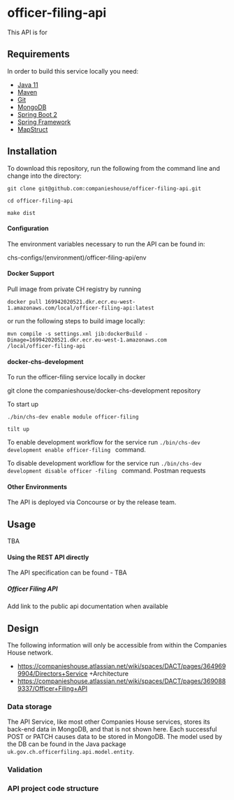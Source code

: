 # officer-filing-api
This API is for 

## Requirements

In order to build this service locally you need:

- [Java 11]()
- [Maven](https://maven.apache.org/download.cgi)
- [Git](https://git-scm.com/downloads)
- [MongoDB](https://www.mongodb.com)
- [Spring Boot 2](https://spring.io/projects/spring-boot)
- [Spring Framework](https://spring.io/projects/spring-framework)
- [MapStruct](https://mapstruct.org/)

## Installation

To download this repository, run the following from the command line and change into the directory:

```
git clone git@github.com:companieshouse/officer-filing-api.git

cd officer-filing-api

make dist
```

#### Configuration

The environment variables necessary to run the API can be found in: 

chs-configs/(environment)/officer-filing-api/env

#### Docker Support

Pull image from private CH registry by running 
```
docker pull 169942020521.dkr.ecr.eu-west-1.amazonaws.com/local/officer-filing-api:latest 
```
or run the following steps to build image locally:
```
mvn compile -s settings.xml jib:dockerBuild -Dimage=169942020521.dkr.ecr.eu-west-1.amazonaws.com
/local/officer-filing-api
```
#### docker-chs-development 
To run the officer-filing service locally in docker

git clone the companieshouse/docker-chs-development repository

To start up
```
./bin/chs-dev enable module officer-filing

tilt up
```
To enable development workflow for the service run `./bin/chs-dev development enable officer-filing
` command.

To disable development workflow for the service run `./bin/chs-dev development disable officer
-filing
` command.
Postman requests
 <links to the doco here> 

#### Other Environments

The API is deployed via Concourse or by the release team.

## Usage

TBA

#### Using the REST API directly
The API specification can be found - TBA

##### Officer Filing API
Add link to the public api documentation when available


## Design
The following information will only be accessible from within the Companies House network.

* https://companieshouse.atlassian.net/wiki/spaces/DACT/pages/3649699904/Directors+Service
+Architecture
* https://companieshouse.atlassian.net/wiki/spaces/DACT/pages/3690889337/Officer+Filing+API

### Data storage
The API Service, like most other Companies House services, stores its back-end
 data in MongoDB, and that is not shown here. Each successful POST or PATCH causes
 data to be stored in MongoDB. The model used by the DB can be found in the Java
 package `uk.gov.ch.officerfiling.api.model.entity`.
 
### Validation



### API project code structure




